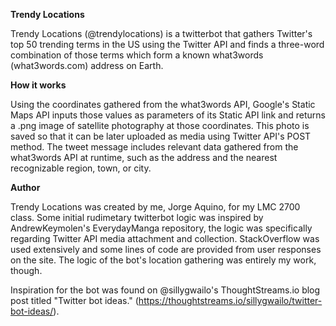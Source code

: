 **Trendy Locations**

Trendy Locations (@trendylocations) is a twitterbot that gathers Twitter's top 50 trending terms in the US using the Twitter API and finds a three-word combination of those terms which form a known what3words (what3words.com) address on Earth.

**How it works**

Using the coordinates gathered from the what3words API, Google's Static Maps API inputs those values as parameters of its Static API link and returns a .png image of satellite photography at those coordinates. This photo is saved so that it can be later uploaded as media using Twitter API's POST method. The tweet message includes relevant data gathered from the what3words API at runtime, such as the address and the nearest recognizable region, town, or city.

**Author**

Trendy Locations was created by me, Jorge Aquino, for my LMC 2700 class. Some initial rudimetary twitterbot logic was inspired by AndrewKeymolen's EverydayManga repository, the logic was specifically regarding Twitter API media attachment and collection. StackOverflow was used extensively and some lines of code are provided from user responses on the site. The logic of the bot's location gathering was entirely my work, though.

Inspiration for the bot was found on @sillygwailo's ThoughtStreams.io blog post titled "Twitter bot ideas." (https://thoughtstreams.io/sillygwailo/twitter-bot-ideas/).

